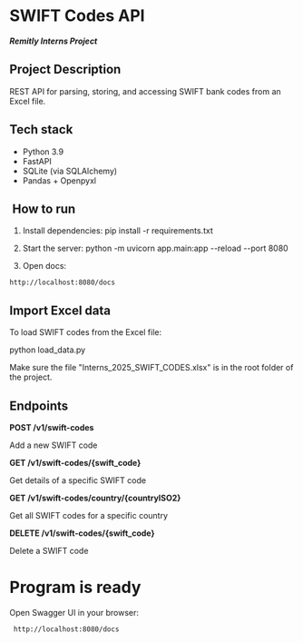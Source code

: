 # **SWIFT Codes API**
***Remitly Interns Project***
## Project Description

REST API for parsing, storing, and accessing SWIFT bank codes from an Excel file.

## Tech stack
- Python 3.9
- FastAPI
- SQLite (via SQLAlchemy)
- Pandas + Openpyxl

## ️ How to run

1. Install dependencies:
pip install -r requirements.txt

2. Start the server:
python -m uvicorn app.main:app --reload --port 8080

3. Open docs:
```
http://localhost:8080/docs
```
## Import Excel data

To load SWIFT codes from the Excel file:

python load_data.py

Make sure the file "Interns_2025_SWIFT_CODES.xlsx" is in the root folder of the project.

## Endpoints

**POST /v1/swift-codes**


 Add a new SWIFT code

**GET /v1/swift-codes/{swift_code}**


 Get details of a specific SWIFT code

**GET /v1/swift-codes/country/{countryISO2}**


 Get all SWIFT codes for a specific country

**DELETE /v1/swift-codes/{swift_code}**


 Delete a SWIFT code

# Program is ready
Open Swagger UI in your browser:
```
 http://localhost:8080/docs
```
